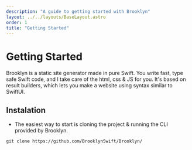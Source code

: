 ```yaml
---
description: "A guide to getting started with Brooklyn"
layout: ../../layouts/BaseLayout.astro
order: 1
title: "Getting Started"
---
```


# Getting Started

Brooklyn is a static site generator made in pure Swift. You write fast, type safe Swift code, and I take care of the html, css & JS for you. It's based on result builders, which lets you make a website using syntax similar to SwiftUI.

## Instalation

* The easiest way to start is cloning the project & running the CLI provided by Brooklyn.

<!-- ### Clone the project -->

```
git clone https://github.com/BrooklynSwift/Brooklyn/
```
